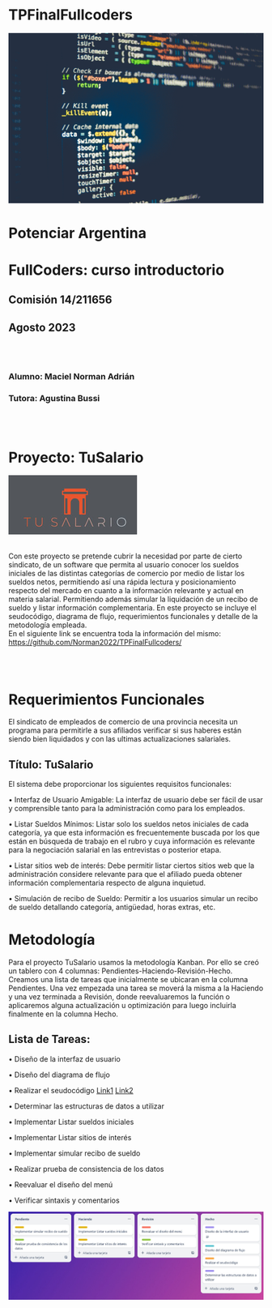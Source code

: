 # TPFinalFullcoders
![portada](/images/portada.jpg)

# Potenciar Argentina
# FullCoders: curso introductorio
## Comisión 14/211656
## Agosto 2023

<br><br>

### Alumno: Maciel Norman Adrián 
### Tutora: Agustina Bussi

<br><br>


# Proyecto: TuSalario

![logo](/images/tu_salario.jpg)

<br>Con este proyecto se pretende cubrir la necesidad por parte de cierto sindicato, de un software que permita al usuario conocer los sueldos iniciales de las distintas categorías de comercio por medio de listar los sueldos netos, permitiendo así una rápida lectura y posicionamiento respecto del mercado en cuanto a la información relevante y actual en materia salarial. Permitiendo además simular la liquidación de un recibo de sueldo y listar información complementaria.
En este proyecto se incluye el seudocódigo, diagrama de flujo, requerimientos funcionales y detalle de la metodología empleada.  
En el siguiente link se encuentra toda la información del mismo:<br>
https://github.com/Norman2022/TPFinalFullcoders/

<br><br>
# Requerimientos Funcionales 
El sindicato de empleados de comercio de una provincia necesita un programa para permitirle a sus afiliados verificar si sus haberes están siendo bien liquidados y con las ultimas actualizaciones salariales. 

## Título: TuSalario

El sistema debe proporcionar los siguientes requisitos funcionales:

•	Interfaz de Usuario Amigable:
La interfaz de usuario debe ser fácil de usar y comprensible tanto para la administración como para los empleados.

•	Listar Sueldos Mínimos:
Listar solo los sueldos netos iniciales de cada categoría, ya que esta información es frecuentemente buscada por los que están en búsqueda de trabajo en el rubro y cuya información es relevante para la negociación salarial en las entrevistas o posterior etapa.

•	Listar sitios web de interés:
Debe permitir listar ciertos sitios web que la administración considere relevante para que el afiliado pueda obtener información complementaria respecto de alguna inquietud.  

•	Simulación de recibo de Sueldo:
Permitir a los usuarios simular un recibo de sueldo detallando categoría, antigüedad, horas extras, etc. 

# Metodología 
Para el proyecto TuSalario usamos la metodología Kanban. Por ello se creó un tablero con 4 columnas: Pendientes-Haciendo-Revisión-Hecho.
Creamos una lista de tareas que inicialmente se ubicaran en la columna Pendientes. Una vez empezada una tarea se moverá la misma a la Haciendo y una vez terminada a Revisión, donde reevaluaremos la función o aplicaremos alguna actualización u optimización para luego incluirla finalmente en la columna Hecho. 

## Lista de Tareas:
•	Diseño de la interfaz de usuario

•	Diseño del diagrama de flujo

•	Realizar el seudocódigo [Link1](/images/CalculoSalario.png) [Link2](/images/funcion.png)

•	Determinar las estructuras de datos a utilizar

•	Implementar Listar sueldos iniciales

•	Implementar Listar sitios de interés

•	Implementar simular recibo de sueldo

•	Realizar prueba de consistencia de los datos

•	Reevaluar el diseño del menú

•	Verificar sintaxis y comentarios 

![kanban](/images/trello.jpg)
